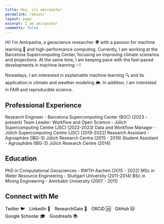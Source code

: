 ```yaml
---
title: Hey, its amirpasha!
permalink: /about/
layout: page
excerpt: I am amirpasha!
comments: false
---
```




Hi! I'm Amirpasha, a geoscience researcher 🌍 with a passion for machine learning 👾 and high-performance computing. Currently, I am working at the Barcelona Supercomputing Center, focusing on improving climate scenarios and projections. At the same time, I am keeping pace with the fast-paced developments in machine learning ✨!

Nowadays, I am interested in explainable machine learning 🔍 and its application in climate and weather modeling 🌦️. In addition, I am interested in FAIR and reproducible science.


## Professional Experience

Research Engineer - Barcelona Supercomputing Center (BSC) (2023 - present)
Team Leader: Workflow and Open Science - Jülich Supercomputing Centre (JSC) (2022-2023)
Data and Workflow Manager - Jülich Supercomputing Centre (JSC) (2019-2022)
Research Assistant - Agrosphäre (IBG-3) Jülich Research Centre (2015 - 2019)
Student Assistant - Agrosphäre (IBG-3) Jülich Research Centre (2014)

## Education

PhD in Computational Geosciences - RWTH Aachen (2015 - 2022)
MSc in Water Resource Engineering - Stuttgart University (2011-2014)
BSc in Mining Engineering - Amirkabir University (2007 - 2011)


## Connect with Me

<div class="social-links">
  <a href="https://twitter.com/apmozaffari"></i> Twitter 🐦 </a>
  <a hef="https://www.linkedin.com/in/amirpasha-mozaffari/"></i> LinkedIn 🏢 </a>
  <a href="https://www.researchgate.net/profile/Amirpasha-Mozaffari"></i> ResearchGate 🧪 </a>
  <a href="https://orcid.org/0000-0001-6719-0425"></i> ORCiD 🆔 </a>
  <a href="https://github.com/amozaffari"></i> GitHub 🐱 </a>
  <a href="https://scholar.google.com/citations?user=U0LFGpMAAAAJ&hl=en"></i> Google Schoolar 🎓 </a>
  <a href="https://www.goodreads.com/user/show/4227609-amirpasha-mozaffari"></i> Goodreads 📚 </a>

</div>

<style>
  .social-links a {
    display: inline-block;
    margin-right: 10px;
    text-decoration: none;
    color: #000;
  }
  .social-links a i {
    margin-right: 5px;
  }
</style>